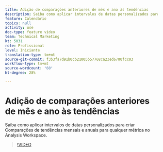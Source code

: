 ```yaml
---
title: Adição de comparações anteriores de mês e ano às tendências
description: Saiba como aplicar intervalos de datas personalizados para criar Comparações de tendências mensais e anuais para qualquer métrica no Analysis Workspace.
feature: Calendário
topics: null
activity: use
doc-type: feature video
team: Technical Marketing
kt: 5031
role: Profissional
level: Iniciante
translation-type: tm+mt
source-git-commit: f3b3fa7d91b0cb21005b57768ca23ed6700fcc03
workflow-type: tm+mt
source-wordcount: '60'
ht-degree: 28%

---
```



# Adição de comparações anteriores de mês e ano às tendências

Saiba como aplicar intervalos de datas personalizados para criar Comparações de tendências mensais e anuais para qualquer métrica no Analysis Workspace.

>[!VIDEO](https://video.tv.adobe.com/v/33772/?quality=12)
